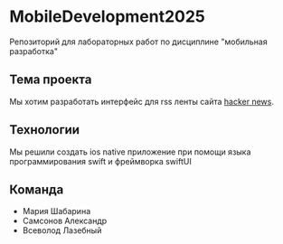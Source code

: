 # MobileDevelopment2025
Репозиторий для лабораторных работ по дисциплине "мобильная разработка"

## Тема проекта

Мы хотим разработать интерфейс для rss ленты сайта [hacker news](https://news.ycombinator.com/).

## Технологии

Мы решили создать ios native приложение при помощи языка программирования swift и фреймворка swiftUI

## Команда


- Мария Шабарина
- Самсонов Александр
- Всеволод Лазебный
